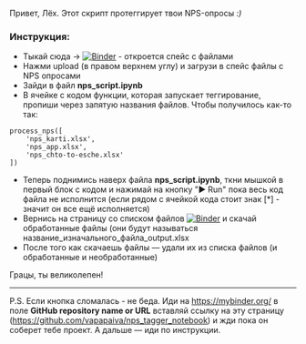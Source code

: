 Привет, Лёх. Этот скрипт протеггирует твои NPS-опросы _:)_

### Инструкция:
- Тыкай сюда -> [![Binder](https://mybinder.org/badge_logo.svg)](https://hub.gke2.mybinder.org/user/vapapaiva-nps_tagger_notebook-iodbptz6/tree) - откроется спейс с файлами
- Нажми upload (в правом верхнем углу) и загрузи в спейс файлы с NPS опросами
- Зайди в файл **nps_script.ipynb**
- В ячейке с кодом функции, которая запускает теггирование, пропиши через запятую названия файлов. Чтобы получилось как-то так: 
```
process_nps([
    'nps_karti.xlsx',
    'nps_app.xlsx',
    'nps_chto-to-esche.xlsx'
]) 
```
- Теперь поднимись наверх файла **nps_script.ipynb**, ткни мышкой в первый блок с кодом и нажимай на кнопку "▶ Run" пока весь код файла не исполнится (если рядом с ячейкой кода стоит знак [*] - значит он все ещё исполняется)
- Вернись на страницу со списком файлов [![Binder](https://mybinder.org/badge_logo.svg)](https://hub.gke2.mybinder.org/user/vapapaiva-nps_tagger_notebook-iodbptz6/tree) и скачай обработанные файлы (они будут называться название_изначального_файла_output.xlsx
- После того как скачаешь файлы — удали их из списка файлов (и обработанные и необработанные)

Грацы, ты великолепен!

---

P.S. Если кнопка сломалась - не беда. Иди на https://mybinder.org/ в поле **GitHub repository name or URL** вставляй ссылку на эту страницу (https://github.com/vapapaiva/nps_tagger_notebook) и жди пока он соберет тебе проект. А дальше — иди по инструкции.
